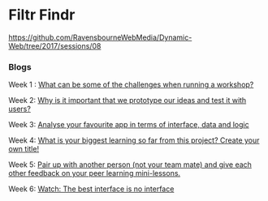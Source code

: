# Filtr Findr
https://github.com/RavensbourneWebMedia/Dynamic-Web/tree/2017/sessions/08

### Blogs

Week 1 : [What can be some of the challenges when running a workshop?](https://medium.com/@c.lovekin/what-can-be-some-of-the-challenges-when-running-a-workshop-804fff4134ca) 

Week 2: [Why is it important that we prototype our ideas and test it with users?](https://medium.com/@c.lovekin/why-is-it-important-that-we-prototype-our-ideas-and-test-it-with-users-7349e21a4d63) 

Week 3: [Analyse your favourite app in terms of interface, data and logic]() 

Week 4: [What is your biggest learning so far from this project? Create your own title!]() 

Week 5: [Pair up with another person (not your team mate) and give each other feedback on your peer learning mini-lessons.]()

Week 6: [Watch: The best interface is no interface]() 
